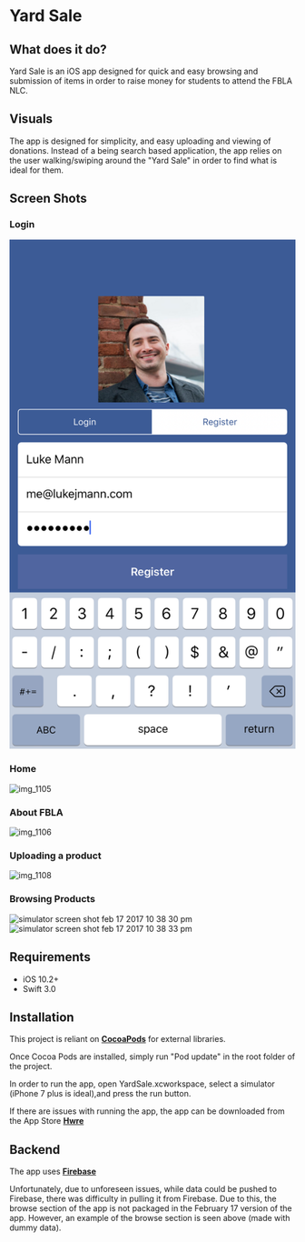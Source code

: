 # Yard Sale

## What does it do?
Yard Sale is an iOS app designed for quick and easy browsing and submission of items in order to raise money for students to attend the FBLA NLC. 

## Visuals
The app is designed for simplicity, and easy uploading and viewing of donations. Instead of a being search based application, the app relies on the user walking/swiping around the "Yard Sale" in order to find what is ideal for them. 


## Screen Shots
### Login
![img_1104](https://raw.githubusercontent.com/madmann8/images-/master/86f9f8aa-f562-11e6-9002-2eec11871dfd.png)

### Home
![img_1105](https://cloud.githubusercontent.com/assets/17242119/23090058/92f11c10-f562-11e6-9bb8-d360328eea1f.PNG)

### About FBLA
![img_1106](https://cloud.githubusercontent.com/assets/17242119/23090060/9ba09fac-f562-11e6-8a48-e3cdf13e5bad.PNG)

### Uploading a product
![img_1108](https://cloud.githubusercontent.com/assets/17242119/23090063/aa4e826c-f562-11e6-9802-b9737c36bf95.PNG)

### Browsing Products
![simulator screen shot feb 17 2017 10 38 30 pm](https://cloud.githubusercontent.com/assets/17242119/23090069/bb1b4274-f562-11e6-93fd-a7d41ef09e73.png)
![simulator screen shot feb 17 2017 10 38 33 pm](https://cloud.githubusercontent.com/assets/17242119/23090068/bb1a33b6-f562-11e6-8919-b94caf98d84c.png)



## Requirements

- iOS 10.2+
- Swift 3.0

## Installation

This project is reliant on **[CocoaPods](https://cocoapods.org/)** for external libraries. 

Once Cocoa Pods are installed, simply run "Pod update" in the root folder of the project.

In order to run the app, open YardSale.xcworkspace, select a simulator (iPhone 7 plus is ideal),and press the run button. 

If there are issues with running the app, the app can be downloaded from the App Store **[Hwre](fbla2017.tk)**

## Backend

The app uses **[Firebase](https://firebase.google.com/)**

Unfortunately, due to unforeseen issues, while data could be pushed to Firebase, there was difficulty in pulling it from Firebase. Due to this, the browse section of the app is not packaged in the February 17 version of the app. However, an example of the browse section is seen above (made with dummy data).
